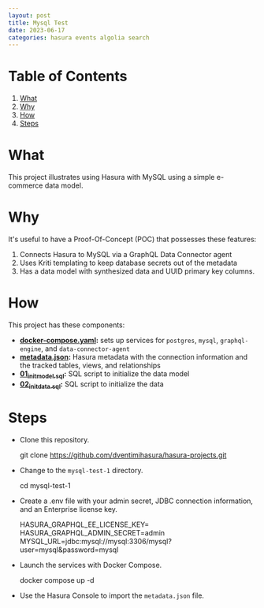 ```yaml
---
layout: post
title: Mysql Test
date: 2023-06-17
categories: hasura events algolia search
---
```


# Table of Contents

1.  [What](#org5ebfcf5)
2.  [Why](#orgd518d66)
3.  [How](#orgc2663a5)
4.  [Steps](#org4e17772)


<a id="org5ebfcf5"></a>

# What

This project illustrates using Hasura with MySQL using a simple e-commerce data model.


<a id="orgd518d66"></a>

# Why

It's useful to have a Proof-Of-Concept (POC) that possesses these features:

1.  Connects Hasura to MySQL via a GraphQL Data Connector agent
2.  Uses Kriti templating to keep database secrets out of the metadata
3.  Has a data model with synthesized data and UUID primary key columns.


<a id="orgc2663a5"></a>

# How

This project has these components:

-   **[docker-compose.yaml](docker-compose.yaml):** sets up services for `postgres`, `mysql`, `graphql-engine`, and `data-connector-agent`
-   **[metadata.json](metadata.json):** Hasura metadata with the connection information and the tracked tables, views, and relationships
-   **[01<sub>init</sub><sub>model.sql</sub>](initdb.d-mysql/01_init_model.sql):** SQL script to initialize the data model
-   **[02<sub>init</sub><sub>data.sql</sub>](initdb.d-mysql/02_init_data.sql):** SQL script to initialize the data


<a id="org4e17772"></a>

# Steps

-   Clone this repository.

    git clone https://github.com/dventimihasura/hasura-projects.git

-   Change to the `mysql-test-1` directory.

    cd mysql-test-1

-   Create a .env file with your admin secret, JDBC connection information, and an Enterprise license key.

    HASURA_GRAPHQL_EE_LICENSE_KEY=<your enterprise license key>
    HASURA_GRAPHQL_ADMIN_SECRET=admin
    MYSQL_URL=jdbc:mysql://mysql:3306/mysql?user=mysql&password=mysql

-   Launch the services with Docker Compose.

    docker compose up -d

-   Use the Hasura Console to import the `metadata.json` file.

